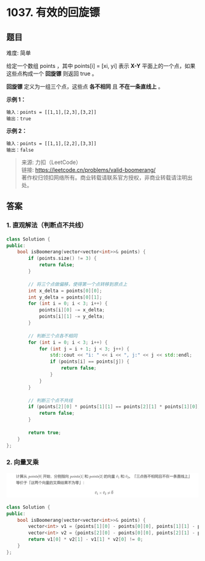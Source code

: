 # 1037. 有效的回旋镖

## 题目

难度: 简单

给定一个数组 points ，其中 points[i] = [xi, yi] 表示 **X-Y** 平面上的一个点，如果这些点构成一个 **回旋镖** 则返回 true 。

**回旋镖** 定义为一组三个点，这些点 **各不相同** 且 **不在一条直线上** 。

**示例 1：**

```
输入：points = [[1,1],[2,3],[3,2]]
输出：true

```

**示例 2：**

```
输入：points = [[1,1],[2,2],[3,3]]
输出：false
```

> 来源: 力扣（LeetCode）  
> 链接: <https://leetcode.cn/problems/valid-boomerang/>  
> 著作权归领扣网络所有。商业转载请联系官方授权，非商业转载请注明出处。

## 答案

### 1. 直观解法（判断点不共线）

```c++
class Solution {
public:
    bool isBoomerang(vector<vector<int>>& points) {
        if (points.size() != 3) {
            return false;
        }

        // 将三个点做偏移，使得第一个点转移到原点上
        int x_delta = points[0][0];
        int y_delta = points[0][1];
        for (int i = 0; i < 3; i++) {
            points[i][0] -= x_delta;
            points[i][1] -= y_delta;
        }

        // 判断三个点各不相同
        for (int i = 0; i < 3; i++) {
            for (int j = i + 1; j < 3; j++) {
                std::cout << "i: " << i << ", j:" << j << std::endl;
                if (points[i] == points[j]) {
                    return false;
                }
            }
        }

        // 判断三个点不共线
        if (points[2][0] * points[1][1] == points[2][1] * points[1][0]) {
            return false;
        }

        return true;
    }
};
```

### 2. 向量叉乘

![image-20220608104833120](image/image-20220608104833120.png)

```c++
class Solution {
public:
    bool isBoomerang(vector<vector<int>>& points) {
        vector<int> v1 = {points[1][0] - points[0][0], points[1][1] - points[0][1]};
        vector<int> v2 = {points[2][0] - points[0][0], points[2][1] - points[0][1]};
        return v1[0] * v2[1] - v1[1] * v2[0] != 0;
    }
};
```
